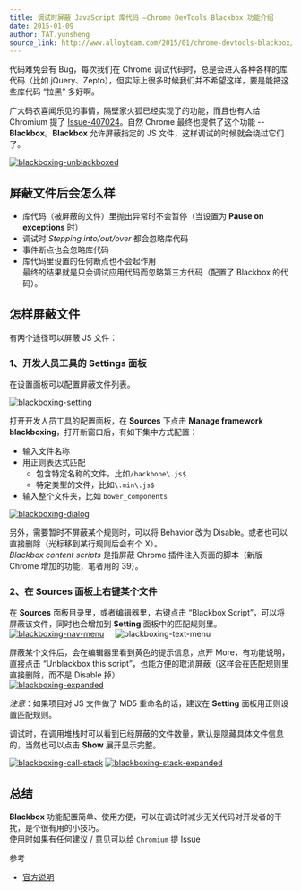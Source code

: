```yaml
---
title: 调试时屏蔽 JavaScript 库代码 –Chrome DevTools Blackbox 功能介绍
date: 2015-01-09
author: TAT.yunsheng
source_link: http://www.alloyteam.com/2015/01/chrome-devtools-blackbox/
---
```


代码难免会有 Bug，每次我们在 Chrome 调试代码时，总是会进入各种各样的库代码（比如 jQuery、Zepto），但实际上很多时候我们并不希望这样，要是能把这些库代码 “拉黑” 多好啊。

广大码农喜闻乐见的事情，隔壁家火狐已经实现了的功能，而且也有人给 Chromium 提了 [Issue-407024](https://code.google.com/p/chromium/issues/detail?id=407024%20%E2%80%9CIssue%E2%80%9D)。自然 Chrome 最终也提供了这个功能 --**Blackbox**。**Blackbox** 允许屏蔽指定的 JS 文件，这样调试的时候就会绕过它们了。

[![blackboxing-unblackboxed](http://www.alloyteam.com/wp-content/uploads/2015/01/blackboxing-unblackboxed.png)](http://www.alloyteam.com/wp-content/uploads/2015/01/blackboxing-unblackboxed.png)

## 屏蔽文件后会怎么样

-   库代码（被屏蔽的文件）里抛出异常时不会暂停（当设置为 **Pause on exceptions** 时）
-   调试时 _Stepping into/out/over_ 都会忽略库代码
-   事件断点也会忽略库代码
-   库代码里设置的任何断点也不会起作用  
    最终的结果就是只会调试应用代码而忽略第三方代码（配置了 Blackbox 的代码）。

## 怎样屏蔽文件

有两个途径可以屏蔽 JS 文件：

### 1、开发人员工具的 Settings 面板

在设置面板可以配置屏蔽文件列表。

[![blackboxing-setting](http://www.alloyteam.com/wp-content/uploads/2015/01/blackboxing-setting.png)](http://www.alloyteam.com/wp-content/uploads/2015/01/blackboxing-setting.png)

打开开发人员工具的配置面板，在 **Sources** 下点击 **Manage framework blackboxing**，打开新窗口后，有如下集中方式配置：

-   输入文件名称
-   用正则表达式匹配
    -   包含特定名称的文件，比如`/backbone\.js$`
    -   特定类型的文件，比如`\.min\.js$`
-   输入整个文件夹，比如 `bower_components`

[![blackboxing-dialog](http://www.alloyteam.com/wp-content/uploads/2015/01/blackboxing-dialog.png)](http://www.alloyteam.com/wp-content/uploads/2015/01/blackboxing-dialog.png)

另外，需要暂时不屏蔽某个规则时，可以将 Behavior 改为 Disable。或者也可以直接删除（光标移到某行规则后会有个 X）。  
_Blackbox content scripts_ 是指屏蔽 Chrome 插件注入页面的脚本（新版 Chrome 增加的功能，笔者用的 39）。

### 2、在 **Sources** 面板上右键某个文件

在 **Sources** 面板目录里，或者编辑器里，右键点击 “Blackbox Script”，可以将屏蔽该文件，同时也会增加到 **Setting** 面板中的匹配规则里。  
[![blackboxing-nav-menu](http://www.alloyteam.com/wp-content/uploads/2015/01/blackboxing-nav-menu.png)](http://www.alloyteam.com/wp-content/uploads/2015/01/blackboxing-nav-menu.png)     ![blackboxing-text-menu](http://www.alloyteam.com/wp-content/uploads/2015/01/blackboxing-text-menu.png)

屏蔽某个文件后，会在编辑器里看到黄色的提示信息，点开 More，有功能说明，直接点击 “Unblackbox this script”，也能方便的取消屏蔽（这样会在匹配规则里直接删除，而不是 Disable 掉）  
[![blackboxing-expanded](http://www.alloyteam.com/wp-content/uploads/2015/01/blackboxing-expanded.png)](http://www.alloyteam.com/wp-content/uploads/2015/01/blackboxing-expanded.png)

_注意_：如果项目对 JS 文件做了 MD5 重命名的话，建议在 **Setting** 面板用正则设置匹配规则。

调试时，在调用堆栈时可以看到已经屏蔽的文件数量，默认是隐藏具体文件信息的，当然也可以点击 **Show** 展开显示完整。

[![blackboxing-call-stack](http://www.alloyteam.com/wp-content/uploads/2015/01/blackboxing-call-stack.png)](http://www.alloyteam.com/wp-content/uploads/2015/01/blackboxing-call-stack.png) [![blackboxing-stack-expanded](http://www.alloyteam.com/wp-content/uploads/2015/01/blackboxing-stack-expanded.png)](http://www.alloyteam.com/wp-content/uploads/2015/01/blackboxing-stack-expanded.png)

## 总结

**Blackbox** 功能配置简单、使用方便，可以在调试时减少无关代码对开发者的干扰，是个很有用的小技巧。  
使用时如果有任何建议 / 意见可以给 `Chromium` 提 [Issue](http://crbug.com/)

参考

-   [官方说明](https://developer.chrome.com/devtools/docs/blackboxing "\[官方文档] Blackbox JavaScript Source Files")